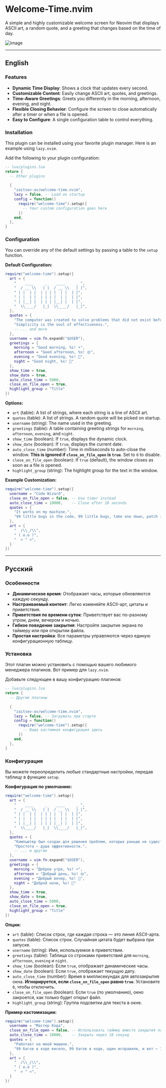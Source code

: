 # Welcome-Time.nvim

A simple and highly customizable welcome screen for Neovim that displays ASCII art, a random quote, and a greeting that changes based on the time of day.

![image](https://github.com/user-attachments/assets/2f16a1b2-2900-47b8-a764-a7fd1ab837f4)


---

## English

### Features

-   **Dynamic Time Display**: Shows a clock that updates every second.
-   **Customizable Content**: Easily change ASCII art, quotes, and greetings.
-   **Time-Aware Greetings**: Greets you differently in the morning, afternoon, evening, and night.
-   **Flexible Closing Behavior**: Configure the screen to close automatically after a timer or when a file is opened.
-   **Easy to Configure**: A single configuration table to control everything.

### Installation

This plugin can be installed using your favorite plugin manager. Here is an example using `lazy.nvim`.

Add the following to your plugin configuration:

```lua
-- lua/plugins.lua
return {
  -- Other plugins
  
  {
    "zaitsev-av/welcome-time.nvim",
    lazy = false, -- Load on startup
    config = function()
      require("welcome-time").setup({
        -- Your custom configuration goes here
      })
    end,
  },
}
```
### Configuration

You can override any of the default settings by passing a table to the `setup` function.

**Default Configuration:**
```lua
require("welcome-time").setup({
  art = {
    "    ____     _    ____     _ ",
    "  / __ \\   | |  / __ \\   | |",
    " | |  | |  | | | |  | |  | |",
    " | |  | |  | | | |  | |  | |",
    " | |__| |  | | | |__| |  | |",
    "  \\____/   |_|  \\____/   |_|",
  },
  quotes = {
    "The computer was created to solve problems that did not exist before.",
    "Simplicity is the soul of effectiveness.",
    -- ... and more
  },
  username = vim.fn.expand("$USER"),
  greetings = {
    morning = "Good morning, %s! ☀️",
    afternoon = "Good afternoon, %s! 🌞",
    evening = "Good evening, %s! 🌆",
    night = "Good night, %s! 🌙"
  },
  show_time = true,
  show_date = true,
  auto_close_time = 5000,
  close_on_file_open = true,
  highlight_group = "Title"
})
```

**Options:**
-   `art` (table): A list of strings, where each string is a line of ASCII art.
-   `quotes` (table): A list of strings. A random quote will be picked on startup.
-   `username` (string): The name used in the greeting.
-   `greetings` (table): A table containing greeting strings for `morning`, `afternoon`, `evening`, and `night`.
-   `show_time` (boolean): If `true`, displays the dynamic clock.
-   `show_date` (boolean): If `true`, displays the current date.
-   `auto_close_time` (number): Time in milliseconds to auto-close the window. **This is ignored if `close_on_file_open` is `true`**. Set to `0` to disable.
-   `close_on_file_open` (boolean): If `true` (default), the window closes as soon as a file is opened.
-   `highlight_group` (string): The highlight group for the text in the window.

**Example Customization:**
```lua
require("welcome-time").setup({
  username = "Code Wizard",
  close_on_file_open = false, -- Use timer instead
  auto_close_time = 10000,    -- Close after 10 seconds
  quotes = {
    "It works on my machine.",
    "99 little bugs in the code, 99 little bugs, take one down, patch it around, 127 little bugs in the code."
  },
  art = {
    "  /\\_/\\",
    " ( o.o )",
    "  > ^ <",
  }
})
```
---

## Русский

### Особенности

-   **Динамическое время**: Отображает часы, которые обновляются каждую секунду.
-   **Настраиваемый контент**: Легко изменяйте ASCII-арт, цитаты и приветствия.
-   **Приветствия по времени суток**: Приветствует вас по-разному утром, днем, вечером и ночью.
-   **Гибкое поведение закрытия**: Настройте закрытие экрана по таймеру или при открытии файла.
-   **Простая настройка**: Все параметры управляются через единую конфигурационную таблицу.

### Установка

Этот плагин можно установить с помощью вашего любимого менеджера плагинов. Вот пример для `lazy.nvim`.

Добавьте следующее в вашу конфигурацию плагинов:

```lua
-- lua/plugins.lua
return {
  -- Другие плагины
  
  {
    "zaitsev-av/welcome-time.nvim",
    lazy = false, -- Загружать при старте
    config = function()
      require("welcome-time").setup({
        -- Ваша кастомная конфигурация здесь
      })
    end,
  },
}
```
### Конфигурация

Вы можете переопределить любые стандартные настройки, передав таблицу в функцию `setup`.

**Конфигурация по умолчанию:**
```lua
require("welcome-time").setup({
  art = {
    "    ____     _    ____     _ ",
    "  / __ \\   | |  / __ \\   | |",
    " | |  | |  | | | |  | |  | |",
    " | |  | |  | | | |  | |  | |",
    " | |__| |  | | | |__| |  | |",
    "  \\____/   |_|  \\____/   |_|",
  },
  quotes = {
    "Компьютер был создан для решения проблем, которых раньше не существовало.",
    "Простота — душа эффективности.",
    -- ... и другие
  },
  username = vim.fn.expand("$USER"),
  greetings = {
    morning = "Доброе утро, %s! ☀️",
    afternoon = "Добрый день, %s! 🌞",
    evening = "Добрый вечер, %s! 🌆",
    night = "Доброй ночи, %s! 🌙"
  },
  show_time = true,
  show_date = true,
  auto_close_time = 5000,
  close_on_file_open = true,
  highlight_group = "Title"
})
```

**Опции:**
-   `art` (table): Список строк, где каждая строка — это линия ASCII-арта.
-   `quotes` (table): Список строк. Случайная цитата будет выбрана при запуске.
-   `username` (string): Имя, используемое в приветствии.
-   `greetings` (table): Таблица со строками приветствий для `morning`, `afternoon`, `evening` и `night`.
-   `show_time` (boolean): Если `true`, отображает динамические часы.
-   `show_date` (boolean): Если `true`, отображает текущую дату.
-   `auto_close_time` (number): Время в миллисекундах для автозакрытия окна. **Игнорируется, если `close_on_file_open` равно `true`**. Установите `0`, чтобы отключить.
-   `close_on_file_open` (boolean): Если `true` (по умолчанию), окно закроется, как только будет открыт файл.
-   `highlight_group` (string): Группа подсветки для текста в окне.

**Пример кастомизации:**
```lua
require("welcome-time").setup({
  username = "Мастер Кода",
  close_on_file_open = false, -- Использовать таймер вместо закрытия по файлу
  auto_close_time = 10000,    -- Закрыть через 10 секунд
  quotes = {
    "Работает на моей машине.",
    "99 багов в коде висело, 99 багов в коде, один исправили, и вот — 127 багов в коде."
  },
  art = {
    "  /\\_/\\",
    " ( o.o )",
    "  > ^ <",
  }
})
```

